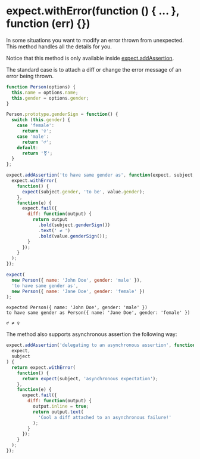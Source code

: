 # expect.withError(function () { ... }, function (err) {})

In some situations you want to modify an error thrown from
unexpected. This method handles all the details for you.

Notice that this method is only available inside
[expect.addAssertion](../addAssertion/).

The standard case is to attach a diff or change the error message of
an error being thrown.

```js
function Person(options) {
  this.name = options.name;
  this.gender = options.gender;
}

Person.prototype.genderSign = function() {
  switch (this.gender) {
    case 'female':
      return '♀';
    case 'male':
      return '♂';
    default:
      return '⚧';
  }
};

expect.addAssertion('to have same gender as', function(expect, subject, value) {
  expect.withError(
    function() {
      expect(subject.gender, 'to be', value.gender);
    },
    function(e) {
      expect.fail({
        diff: function(output) {
          return output
            .bold(subject.genderSign())
            .text(' ≠ ')
            .bold(value.genderSign());
        }
      });
    }
  );
});

expect(
  new Person({ name: 'John Doe', gender: 'male' }),
  'to have same gender as',
  new Person({ name: 'Jane Doe', gender: 'female' })
);
```

```output
expected Person({ name: 'John Doe', gender: 'male' })
to have same gender as Person({ name: 'Jane Doe', gender: 'female' })

♂ ≠ ♀
```

The method also supports asynchronous assertion the following way:

<!-- evaluate:false -->
```js
expect.addAssertion('delegating to an asynchronous assertion', function(
  expect,
  subject
) {
  return expect.withError(
    function() {
      return expect(subject, 'asynchronous expectation');
    },
    function(e) {
      expect.fail({
        diff: function(output) {
          output.inline = true;
          return output.text(
            'Cool a diff attached to an asynchronous failure!'
          );
        }
      });
    }
  );
});
```
